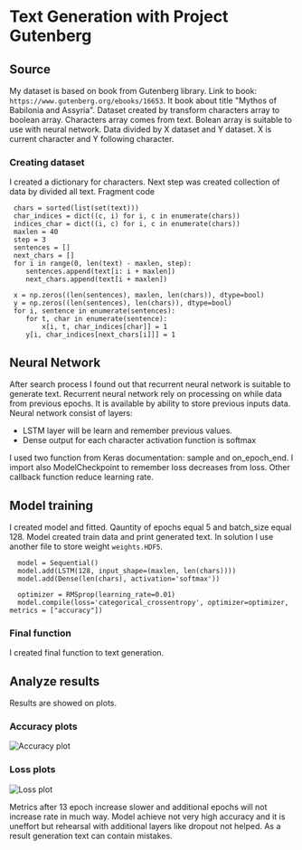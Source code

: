 # Text Generation with Project Gutenberg

## Source
My dataset is based on book from Gutenberg library. Link to book: `https://www.gutenberg.org/ebooks/16653`. It book about title "Mythos of Babilonia and Assyria". Dataset created by transform characters array to boolean array. Characters array comes from text. Bolean array is suitable to use with neural network. Data divided by X dataset and Y dataset. X is current character and Y following character.

### Creating dataset
I created a dictionary for characters. Next step was created collection of data by divided all text. 
Fragment code
```
 chars = sorted(list(set(text)))
 char_indices = dict((c, i) for i, c in enumerate(chars))
 indices_char = dict((i, c) for i, c in enumerate(chars))
 maxlen = 40
 step = 3
 sentences = []
 next_chars = []
 for i in range(0, len(text) - maxlen, step):
    sentences.append(text[i: i + maxlen])
    next_chars.append(text[i + maxlen])

 x = np.zeros((len(sentences), maxlen, len(chars)), dtype=bool)
 y = np.zeros((len(sentences), len(chars)), dtype=bool)
 for i, sentence in enumerate(sentences):
    for t, char in enumerate(sentence):
        x[i, t, char_indices[char]] = 1
    y[i, char_indices[next_chars[i]]] = 1
```

## Neural Network
After search process I found out that recurrent neural network is suitable to generate text. Recurrent neural network rely on processing on while data from previous epochs. It is available by ability to store previous inputs data. Neural network consist of layers:
- LSTM layer will be learn and remember previous values.
- Dense output for each character activation function is softmax 

 I used two function from Keras documentation: sample and on_epoch_end. I import also ModelCheckpoint to remember loss decreases from loss. Other callback function reduce learning rate.
 
## Model training
I created model and fitted. Qauntity of epochs equal 5 and batch_size equal 128. Model created train data and print generated text. In solution I use another file to store weight `weights.HDF5`.
```
  model = Sequential()
  model.add(LSTM(128, input_shape=(maxlen, len(chars))))
  model.add(Dense(len(chars), activation='softmax'))

  optimizer = RMSprop(learning_rate=0.01)
  model.compile(loss='categorical_crossentropy', optimizer=optimizer, metrics = ["accuracy"])
```


### Final function
I created final function to text generation.

## Analyze results
Results are showed on plots. 

### Accuracy plots
![Accuracy plot]('plot-accuracy.png')

### Loss plots
![Loss plot]('plot-loss.png')

Metrics after 13 epoch increase slower and additional epochs will not increase rate in much way. Model achieve not very high accuracy and it is uneffort but rehearsal with additional layers like dropout not helped. As a result generation text can contain mistakes. 
